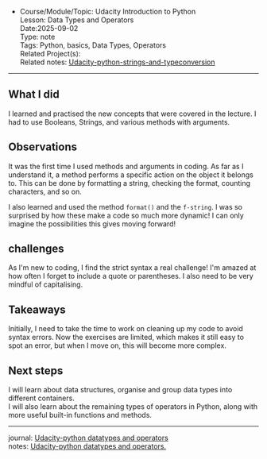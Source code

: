 * Course/Module/Topic: Udacity Introduction to Python  
Lesson: Data Types and Operators  
Date:2025-09-02  
Type: note  
Tags: Python, basics, Data Types, Operators  
Related Project(s):  
Related notes: [Udacity-python-strings-and-typeconversion](https://github.com/NikiDigitals/Computing-IT/blob/main/notes/udacity-python-strings-and-typeconversion.md)    
-----------------------------


## What I did
I learned and practised the new concepts that were covered in the lecture. 
I had to use Booleans, Strings, and various methods with arguments.

## Observations
It was the first time I used methods and arguments in coding. 
As far as I understand it, a method performs a specific action on the object it belongs to.
This can be done by formatting a string, checking the format, counting characters, and so on.

I also learned and used the method `format()` and the `f-string`. 
I was so surprised by how these make a code so much more dynamic! 
I can only imagine the possibilities this gives moving forward! 

## challenges
As I'm new to coding, I find the strict syntax a real challenge!
I'm amazed at how often I forget to include a quote or parentheses.
I also need to be very mindful of capitalising.

## Takeaways
Initially, I need to take the time to work on cleaning up my code to avoid syntax errors.
Now the exercises are limited, which makes it still easy to spot an error, but when I move on, this will become more complex.  

## Next steps
I will learn about data structures, organise and group data types into different containers.   
I will also learn about the remaining types of operators in Python, along with more useful built-in functions and methods.

--------------------------------
journal: [Udacity-python datatypes and operators](https://github.com/NikiDigitals/Computing-IT/blob/main/journals/udacity-python-datatypes-and-operators.md)   
notes: [Udacity-python datatypes and operators.](https://github.com/NikiDigitals/Computing-IT/blob/main/notes/udacity-python-datatypes-and-operators.md)
